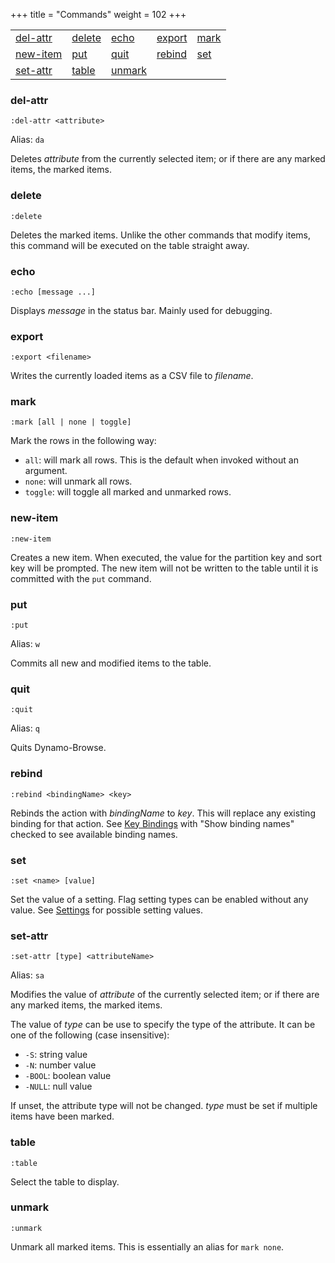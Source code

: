 +++
title = "Commands"
weight = 102
+++

<table>
<tr>
<td><a href="#del-attr">del-attr</a></td>
<td><a href="#delete">delete</a></td>
<td><a href="#echo">echo</a></td>
<td><a href="#export">export</a></td>
<td><a href="#mark">mark</a></td>
</tr>
<tr>
<td><a href="#new-item">new-item</a></td>
<td><a href="#put">put</a></td>
<td><a href="#quit">quit</a></td>
<td><a href="#rebind">rebind</a></td>
<td><a href="#set">set</a></td>
</tr>
<tr>
<td><a href="#set-attr">set-attr</a></td>
<td><a href="#table">table</a></td>
<td><a href="#unmark">unmark</a></td>
<td></td>
<td></td>
</tr>
</table>

### del-attr

```
:del-attr <attribute>
```

Alias: `da`

Deletes _attribute_ from the currently selected item; or if there are any marked items, the marked items.

### delete

```
:delete
```

Deletes the marked items.  Unlike the other commands that modify items, this command will be executed on
the table straight away.

### echo

```
:echo [message ...]
```

Displays _message_ in the status bar.  Mainly used for debugging.

### export

```
:export <filename>
```

Writes the currently loaded items as a CSV file to _filename_.

### mark

```
:mark [all | none | toggle]
```

Mark the rows in the following way:

- `all`: will mark all rows.  This is the default when invoked without an argument.
- `none`: will unmark all rows.
- `toggle`: will toggle all marked and unmarked rows.


### new-item

```
:new-item
```

Creates a new item.  When executed, the value for the partition key and sort key will be prompted.
The new item will not be written to the table until it is committed with the `put` command.

### put

```
:put
```

Alias: `w`

Commits all new and modified items to the table.

### quit

```
:quit
```

Alias: `q`

Quits Dynamo-Browse.

### rebind

```
:rebind <bindingName> <key>
```

Rebinds the action with _bindingName_ to _key_.  This will replace any existing binding for that action.
See [Key Bindings](#key-bindings) with "Show binding names" checked to see available binding names.

### set

```
:set <name> [value]
```

Set the value of a setting.  Flag setting types can be enabled without any value.  See [Settings](#settings) for possible setting values.

### set-attr

```
:set-attr [type] <attributeName>
```

Alias: `sa`

Modifies the value of _attribute_ of the currently selected item; or if there are any marked items, the marked items.

The value of _type_ can be use to specify the type of the attribute.  It can be one of the following (case insensitive):

- `-S`: string value
- `-N`: number value
- `-BOOL`: boolean value
- `-NULL`: null value

If unset, the attribute type will not be changed.  _type_ must be set if multiple items have been marked.

### table

```
:table
```

Select the table to display.

### unmark

```
:unmark
```

Unmark all marked items.  This is essentially an alias for `mark none`.
